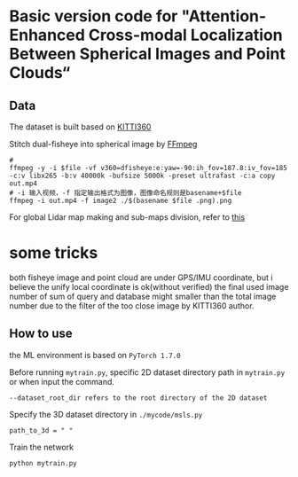 # Basic version code for "Attention-Enhanced Cross-modal Localization Between Spherical Images and Point Clouds“

## Data
The dataset is built based on [KITTI360](https://www.cvlibs.net/datasets/kitti-360/)

Stitch dual-fisheye into spherical image by [FFmpeg](https://ffmpeg.org/)

```
# 
ffmpeg -y -i $file -vf v360=dfisheye:e:yaw=-90:ih_fov=187.8:iv_fov=185 -c:v libx265 -b:v 40000k -bufsize 5000k -preset ultrafast -c:a copy out.mp4
# -i 输入视频，-f 指定输出格式为图像，图像命名规则是basename+$file
ffmpeg -i out.mp4 -f image2 ./$(basename $file .png).png
```

For global Lidar map making and sub-maps division, refer to [this](https://github.com/Zhaozhpe/kitti360-map-python)

# some tricks
both fisheye image and point cloud are under GPS/IMU coordinate, but i believe the unify local coordinate is ok(without verified)
the final used image number of sum of query and database might smaller than the total image number
due to the filter of the too close image by KITTI360 author.

## How to use
the ML environment is based on `PyTorch 1.7.0`

Before running `mytrain.py`, specific 2D dataset directory path in `mytrain.py` or when input the command.

```--dataset_root_dir refers to the root directory of the 2D dataset```

Specify the 3D dataset directory in `./mycode/msls.py`

```path_to_3d = " "```

Train the network

```python mytrain.py```

